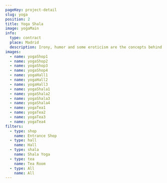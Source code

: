 ```yaml
---
pageKey: project-detail
slug: yoga
position: 2
title: Yoga Shala
image: yogaMain
info:
  type: contract
  place: Madrid
  description: Irony, humor and some eroticism are the concepts behind Marcel Wanders most recent project. An indulgent luxury hotel where guests are rejuvenated through a pampered recreation of new Iberostar Grand Hotel Portals Nous in Mallorca. Located on a magnificent beach, this luxurious design uses transparencies, whites and reflective surfaces to create a flow of openness. Emphasizing craft and modern design, the Mallorquin style is reinforced, inspiring guests with the scenery of Spain.
images:
  - name: yogaShop1
  - name: yogaShop2
  - name: yogaShop3
  - name: yogaShop4
  - name: yogaHall1
  - name: yogaHall2
  - name: yogaHall3
  - name: yogaShala1
  - name: yogaShala2
  - name: yogaShala3
  - name: yogaShala4
  - name: yogaTea1
  - name: yogaTea2
  - name: yogaTea3
  - name: yogaTea4
filters:
  - type: shop
    name: Entrance Shop
  - type: hall
    name: Hall
  - type: shala
    name: Shala Yoga
  - type: tea
    name: Tea Room
  - type: All
    name: All
---
```

